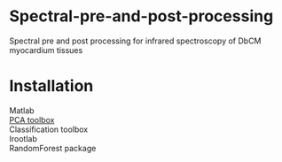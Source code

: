 # Spectral-pre-and-post-processing
Spectral pre and post processing for infrared spectroscopy of DbCM myocardium tissues
# Installation
Matlab\
[PCA toolbox](https://michem.unimib.it/download/matlab-toolboxes)\
Classification toolbox\
Irootlab\
RandomForest package

